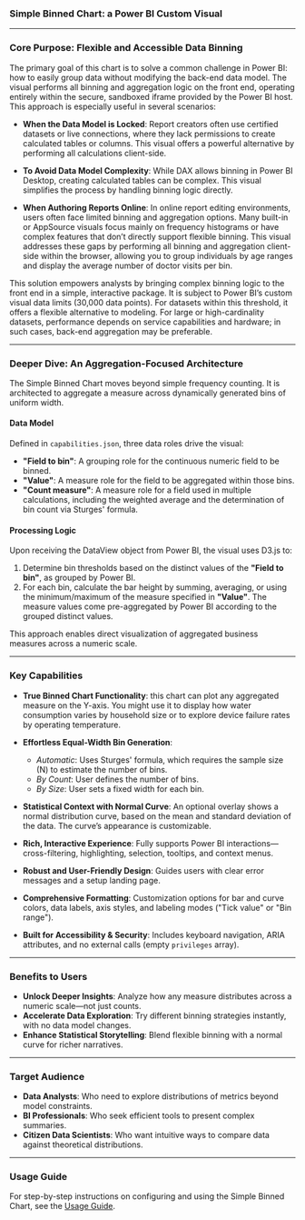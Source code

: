 ### **Simple Binned Chart: a Power BI Custom Visual**

-----

### **Core Purpose: Flexible and Accessible Data Binning**

The primary goal of this chart is to solve a common challenge in Power BI: how to easily group data without modifying the back-end data model. The visual performs all binning and aggregation logic on the front end, operating entirely within the secure, sandboxed iframe provided by the Power BI host. This approach is especially useful in several scenarios:

  * **When the Data Model is Locked**: Report creators often use certified datasets or live connections, where they lack permissions to create calculated tables or columns. This visual offers a powerful alternative by performing all calculations client-side.

  * **To Avoid Data Model Complexity**: While DAX allows binning in Power BI Desktop, creating calculated tables can be complex. This visual simplifies the process by handling binning logic directly.

  * **When Authoring Reports Online**: In online report editing environments, users often face limited binning and aggregation options. Many built-in or AppSource visuals focus mainly on frequency histograms or have complex features that don’t directly support flexible binning. This visual addresses these gaps by performing all binning and aggregation client-side within the browser, allowing you to group individuals by age ranges and display the average number of doctor visits per bin.

This solution empowers analysts by bringing complex binning logic to the front end in a simple, interactive package. It is subject to Power BI’s custom visual data limits (30,000 data points). For datasets within this threshold, it offers a flexible alternative to modeling. For large or high-cardinality datasets, performance depends on service capabilities and hardware; in such cases, back-end aggregation may be preferable.

-----

### **Deeper Dive: An Aggregation-Focused Architecture**

The Simple Binned Chart moves beyond simple frequency counting. It is architected to aggregate a measure across dynamically generated bins of uniform width.

#### **Data Model**

Defined in `capabilities.json`, three data roles drive the visual:

  * **"Field to bin"**: A grouping role for the continuous numeric field to be binned.
  * **"Value"**: A measure role for the field to be aggregated within those bins.
  * **"Count measure"**: A measure role for a field used in multiple calculations, including the weighted average and the determination of bin count via Sturges' formula.

#### **Processing Logic**

Upon receiving the DataView object from Power BI, the visual uses D3.js to:

1.  Determine bin thresholds based on the distinct values of the **"Field to bin"**, as grouped by Power BI.
2.  For each bin, calculate the bar height by summing, averaging, or using the minimum/maximum of the measure specified in **"Value"**. The measure values come pre-aggregated by Power BI according to the grouped distinct values.

This approach enables direct visualization of aggregated business measures across a numeric scale.

-----

### **Key Capabilities**

  * **True Binned Chart Functionality**: this chart can plot any aggregated measure on the Y-axis. You might use it to display how water consumption varies by household size or to explore device failure rates by operating temperature.

  * **Effortless Equal-Width Bin Generation**:

      * *Automatic*: Uses Sturges' formula, which requires the sample size (N) to estimate the number of bins.
      * *By Count*: User defines the number of bins.
      * *By Size*: User sets a fixed width for each bin.

  * **Statistical Context with Normal Curve**: An optional overlay shows a normal distribution curve, based on the mean and standard deviation of the data. The curve’s appearance is customizable.

  * **Rich, Interactive Experience**: Fully supports Power BI interactions—cross-filtering, highlighting, selection, tooltips, and context menus.

  * **Robust and User-Friendly Design**: Guides users with clear error messages and a setup landing page.

  * **Comprehensive Formatting**: Customization options for bar and curve colors, data labels, axis styles, and labeling modes ("Tick value" or "Bin range").

  * **Built for Accessibility & Security**: Includes keyboard navigation, ARIA attributes, and no external calls (empty `privileges` array).

-----

### **Benefits to Users**

  * **Unlock Deeper Insights**: Analyze how any measure distributes across a numeric scale—not just counts.
  * **Accelerate Data Exploration**: Try different binning strategies instantly, with no data model changes.
  * **Enhance Statistical Storytelling**: Blend flexible binning with a normal curve for richer narratives.

-----

### **Target Audience**

  * **Data Analysts**: Who need to explore distributions of metrics beyond model constraints.
  * **BI Professionals**: Who seek efficient tools to present complex summaries.
  * **Citizen Data Scientists**: Who want intuitive ways to compare data against theoretical distributions.

-----

### **Usage Guide**

For step-by-step instructions on configuring and using the Simple Binned Chart, see the [Usage Guide](USAGE.md).